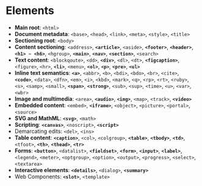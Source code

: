 # Elements

- **Main root**: `<html>`
- **Document metadata**: `<base>`, `<head>`, `<link>`, `<meta>`, `<style>`, `<title>`
- **Sectioning root**: `<body>`
- **Content sectioning**: `<address>`, **`<article>`**, `<aside>`, **`<footer>`**, **`<header>`**, **`<h1> ~ <h6>`**, `<hgroup>`, **`<main>`**, **`<nav>`**, **`<section>`**, `<search>`
- **Text content**: `<blockqoute>`, `<dd>`, **`<div>`**, `<dl>`, `<dt>`, **`<figcaption>`**, `<figure>`, `<hr>`, **`<li>`**, `<menu>`, **`<ol>`**, **`<p>`**, **`<pre>`**, **`<ul>`**
- **Inline text semantics**: **`<a>`**, `<abbr>`, `<b>`, `<bdi>`, `<bdo>`, `<br>`, `<cite>`, **`<code>`**, `<data>`, `<dfn>`, `<em>`, `<i>`, `<kbd>`, `<mark>`, `<q>`, `<rp>`, `<rt>`, `<ruby>`, `<s>`, `<samp>`, `<small>`, **`<span>`**, **`<strong>`**, `<sub>`, `<sup>`, `<time>`, `<u>`, `<var>`, `<wbr>`
- **Image and multimedia**: `<area>`, **`<audio>`**, **`<img>`**, `<map>`, `<track>`, **`<video>`**
- **Embedded content**: `<embed>`, **`<iframe>`**, `<object>`, `<picture>`, `<portal>`, `<source>`
- **SVG and MathML**: **`<svg>`**, `<math>`
- **Scripting**: **`<canvas>`**, `<noscript>`, **`<script>`**
- Demarcating edits: `<del>`, `<ins>`
- **Table content**: **`<caption>`**, `<col>`, `<colgroup>`, **`<table>`**, **`<tbody>`**, **`<td>`**, `<tfoot>`, **`<th>`**, **`<thead>`**, **`<tr>`**
- **Forms**: **`<button>`**, `<datalist>`, **`<fieldset>`**, **`<form>`**, **`<input>`**, **`<label>`**, `<legend>`, `<meter>`, `<optgroup>`, `<option>`, `<output>`, `<progress>`, `<select>`, `<textarea>`
- **Interactive elements**: **`<details>`**, `<dialog>`, **`<summary>`**
- Web Components: **`<slot>`**, `<template>`